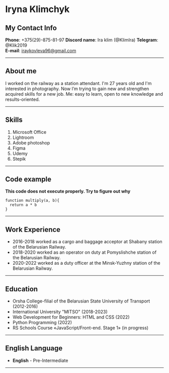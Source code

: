 # Iryna Klimchyk
## My Contact Info
**Phone**: +375(29)-875-81-97
**Discord name**: Ira klim (@KlimIra)
**Telegram**: @Klik2019  
**E-mail**: iraykovleva96@gmail.com
****
## About me
I worked on the railway as a station attendant.
I'm 27 years old and I'm interested in photography.
Now I’m trying to gain new and strengthen acquired skills for a new job.
Me: easy to learn, open to new knowledge and results-oriented.
****
## Skills
1. Microsoft Office
2. Lightroom
3. Adobe photoshop
4. Figma
5. Udemy
6. Stepik
****
## Code example 
**This code does not execute properly. Try to figure out why**
```
function multiply(a, b){
  return a * b
}
```
****
## Work Experience
* 2016-2018 worked as a cargo and baggage acceptor at Shabany station of the Belarusian Railway.
* 2018-2020 worked as an operator on duty at Pomyslishche station of the Belarusian Railway.
* 2020-2022 worked as a duty officer at the Minsk-Yuzhny station of the Belarusian Railway.
****
## Education
* Orsha College-filial of the Belarusian State University of Transport (2012-2016)
* International University "MITSO" (2018-2023)
* Web Development for Beginners: HTML and CSS (2022)
* Python Programming (2022)
* RS Schools Course «JavaScript/Front-end. Stage 1» (in progress)
****
## English Language
* **English** - Pre-Intermediate
****